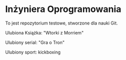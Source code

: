 # Inżyniera Oprogramowania

To jest repozytorium testowe, stworzone dla nauki Git.

Ulubiona Książka: "Wtorki z Morriem"

Ulubiony serial: "Gra o Tron"

Ulubiony sport: kickboxing
